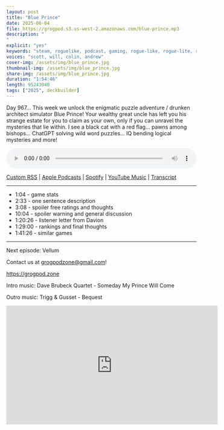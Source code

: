 ```yaml
---
layout: post
title: "Blue Prince"
date: 2025-06-04
file: https://grogpod.s3.us-west-2.amazonaws.com/blue-prince.mp3
description: "
"
explicit: "yes" 
keywords: "steam, roguelike, podcast, gaming, rogue-like, rogue-lite, roguelite"
voices: "scott, will, colin, andrew"
cover-img: /assets/img/blue_prince.jpg
thumbnail-img: /assets/img/blue_prince.jpg
share-img: /assets/img/blue_prince.jpg
duration: "1:54:46"
length: 95243040  
tags: ["2025", deckbuilder]
---
```


Day 967... This week we unlock the enigmatic puzzle adventure / drunken architect simulator Blue Prince! Your wealthy great uncle has left you his strange estate for you to claim as your own, only if you can unravel the mysteries that lie within. I see a black cat with a red flag... pawns among bishops... ChatGPT solving wild word puzzles... IQ bending logical mysteries and more! 

<div class="container">
  <audio controls style="width: 100%;">
    <source src="https://grogpod.s3.us-west-2.amazonaws.com/blue-prince.mp3" type="audio/mpeg">
  </audio>
</div>

[Custom RSS](https://grogpod.zone/feed.xml) | [Apple Podcasts](https://podcasts.apple.com/us/podcast/blue-prince/id1650474911?i=1000711118287) | [Spotify](https://open.spotify.com/episode/1Sk2NVrimWWqIHbAu0ZqR3) | [YouTube Music](https://music.youtube.com/playlist?list=PL-ShOmyMvd4jYFChE6tgj0JYG8RKK4xe0) | [Transcript](https://github.com/ScottBurger/going_rogue_podcast/blob/master/docs/transcripts/blue_prince.txt)

---
* 1:04 - game stats
* 2:33 - one sentence description
* 3:08 - spoiler free ratings and thoughts
* 10:04 - spoiler warning and general discussion
* 1:20:26 - listener letter from Davion
* 1:29:00 - rankings and final thoughts
* 1:41:26 - similar games

---

Next episode: Vellum

Contact us at grogpodzone@gmail.com!

https://grogpod.zone

Intro music: Dave Brubeck Quartet - Someday My Prince Will Come

Outro music: Trigg & Gusset - Bequest

<div class="embed-responsive embed-responsive-16by9">
<iframe width="560" height="315" src="https://www.youtube.com/embed/X-686spbboo" title="YouTube video player" frameborder="0" allow="accelerometer; autoplay; clipboard-write; encrypted-media; gyroscope; picture-in-picture" allowfullscreen></iframe>
</div>

